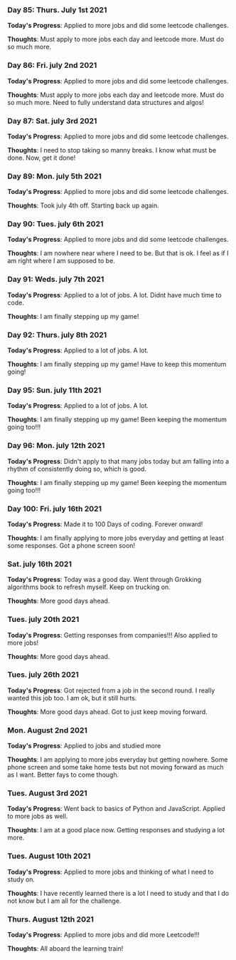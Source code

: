 ### Day 85: Thurs. July 1st 2021

**Today's Progress**: Applied to more jobs and did some leetcode challenges.

**Thoughts**: Must apply to more jobs each day and leetcode more. Must do so much more.

### Day 86: Fri. july 2nd 2021

**Today's Progress**: Applied to more jobs and did some leetcode challenges.

**Thoughts**: Must apply to more jobs each day and leetcode more. Must do so much more. Need to fully understand data structures and algos!

### Day 87: Sat. july 3rd 2021

**Today's Progress**: Applied to more jobs and did some leetcode challenges.

**Thoughts**: I need to stop taking so manny breaks. I know what must be done. Now, get it done!

### Day 89: Mon. july 5th 2021

**Today's Progress**: Applied to more jobs and did some leetcode challenges.

**Thoughts**: Took july 4th off. Starting back up again.

### Day 90: Tues. july 6th 2021

**Today's Progress**: Applied to more jobs and did some leetcode challenges.

**Thoughts**: I am nowhere near where I need to be. But that is ok. I feel as if I am right where I am supposed to be.

### Day 91: Weds. july 7th 2021

**Today's Progress**: Applied to a lot of jobs. A lot. Didnt have much time to code.

**Thoughts**: I am finally stepping up my game!

### Day 92: Thurs. july 8th 2021

**Today's Progress**: Applied to a lot of jobs. A lot. 

**Thoughts**: I am finally stepping up my game! Have to keep this momentum going!

### Day 95: Sun. july 11th 2021

**Today's Progress**: Applied to a lot of jobs. A lot. 

**Thoughts**: I am finally stepping up my game! Been keeping the momentum going too!!!

### Day 96: Mon. july 12th 2021

**Today's Progress**: Didn't apply to that many jobs today but am falling into a rhythm of consistently doing so, which is good.

**Thoughts**: I am finally stepping up my game! Been keeping the momentum going too!!!

### Day 100: Fri. july 16th 2021

**Today's Progress**: Made it to 100 Days of coding. Forever onward!

**Thoughts**: I am finally applying to more jobs everyday and getting at least some responses. Got a phone screen soon!

### Sat. july 16th 2021

**Today's Progress**: Today was a good day. Went through Grokking algorithms book to refresh myself. Keep on trucking on.

**Thoughts**: More good days ahead.

### Tues. july 20th 2021

**Today's Progress**: Getting responses from companies!!! Also applied to more jobs!

**Thoughts**: More good days ahead.

### Tues. july 26th 2021

**Today's Progress**: Got rejected from a job in the second round. I really wanted this job too. I am ok, but it still hurts.

**Thoughts**: More good days ahead. Got to just keep moving forward.

### Mon. August 2nd 2021

**Today's Progress**: Applied to jobs and studied more

**Thoughts**: I am applying to more jobs everyday but getting nowhere. Some phone screen and some take home tests but not moving forward as much as I want. Better fays to come though.

### Tues. August 3rd 2021

**Today's Progress**: Went back to basics of Python and JavaScript. Applied to more jobs as well.

**Thoughts**: I am at a good place now. Getting responses and studying a lot more.

### Tues. August 10th 2021

**Today's Progress**: Applied to more jobs and thinking of what I need to study on.

**Thoughts**: I have recently learned there is a lot I need to study and that I do not know but I am all for the challenge.

### Thurs. August 12th 2021

**Today's Progress**: Applied to more jobs and did more Leetcode!!!

**Thoughts**: All aboard the learning train!

